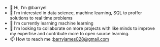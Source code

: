 - 👋 Hi, I’m @barryel
- 👀 I’m interested in data science, machine learning, SQL to proffer solutions to real time problems 
- 🌱 I’m currently learning machine learning 
- 💞️ I’m looking to collaborate on more projects with like minds to improve my expertise and contribute more to open source learning.
- 📫 How to reach me :barryjames028@gmail.com

<!---
barryel/barryel is a ✨ special ✨ repository because its `README.md` (this file) appears on your GitHub profile.
You can click the Preview link to take a look at your changes.
--->

